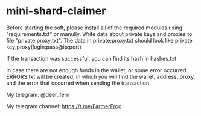 # mini-shard-claimer

Before starting the soft, please install all of the required modules using "requirements.txt" or manully. Write data about private keys and proxies to file "private;proxy.txt". The data in private;proxy.txt should look like private key;proxy(login:pass@ip:port)

If the transaction was successful, you can find its hash in hashes.txt

In case there are not enough funds in the wallet, or some error occurred, ERRORS.txt will be created, in which you will find the wallet, address, proxy, and the error that occurred when sending the transaction

My telegram: @deer_fern

My telegram channel: https://t.me/FarmerFrog
